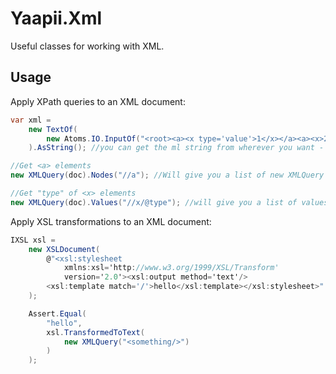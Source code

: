 # Yaapii.Xml

Useful classes for working with XML.

## Usage

Apply XPath queries to an XML document:
```csharp
var xml =
    new TextOf(
        new Atoms.IO.InputOf("<root><a><x type='value'>1</x></a><a><x>2</x></a></root>")
    ).AsString(); //you can get the ml string from wherever you want - no need to use atoms, if you don't want to

//Get <a> elements 
new XMLQuery(doc).Nodes("//a"); //Will give you a list of new XMLQuery objects which contain the <a>

//Get "type" of <x> elements
new XMLQuery(doc).Values("//x/@type"); //will give you a list of values of the type attributes at <x> elements
```

Apply XSL transformations to an XML document:

```csharp
IXSL xsl = 
    new XSLDocument(
        @"<xsl:stylesheet 
            xmlns:xsl='http://www.w3.org/1999/XSL/Transform'  
            version='2.0'><xsl:output method='text'/>
        <xsl:template match='/'>hello</xsl:template></xsl:stylesheet>"
    );

    Assert.Equal(
        "hello",
        xsl.TransformedToText(
            new XMLQuery("<something/>")
        )
    );
```

